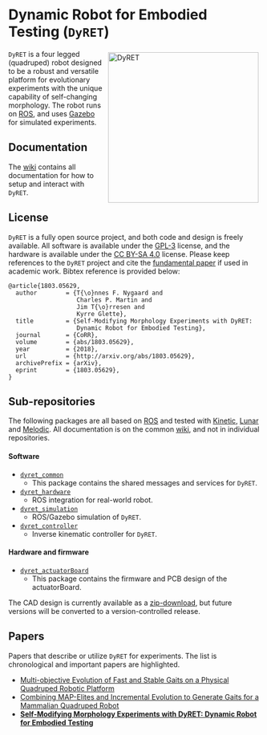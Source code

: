 # Dynamic Robot for Embodied Testing (`DyRET`)
<img src="http://www.robotikk.net/images/dyret_reconfig.gif" alt="DyRET" width="300" align="right" style="margin: 5px"/>

`DyRET` is a four legged (quadruped) robot designed to be a robust and versatile platform for evolutionary experiments with the unique capability of self-changing morphology. The robot runs on [ROS](https://ros.org), and uses [Gazebo](http://gazebosim.org/) for simulated experiments.

## Documentation
The [wiki](https://github.com/dyret-robot/dyret_documentation/wiki)
contains all documentation for how to setup and interact with `DyRET`.

## License
`DyRET` is a fully open source project, and both code and design is freely available. All software is available under the [GPL-3](http://www.gnu.org/licenses/gpl.html) license, and the hardware is available under the [CC BY-SA 4.0](https://creativecommons.org/licenses/by-sa/4.0/) license. Please keep references to the `DyRET` project and cite the [fundamental paper](https://arxiv.org/pdf/1803.05629) if used in academic work. Bibtex reference is provided below:

~~~~~~~~
@article{1803.05629,
  author        = {T{\o}nnes F. Nygaard and
                   Charles P. Martin and
                   Jim T{\o}rresen and
                   Kyrre Glette},
  title         = {Self-Modifying Morphology Experiments with DyRET:
                   Dynamic Robot for Embodied Testing},
  journal       = {CoRR},
  volume        = {abs/1803.05629},
  year          = {2018},
  url           = {http://arxiv.org/abs/1803.05629},
  archivePrefix = {arXiv},
  eprint        = {1803.05629},
}
~~~~~~~~

## Sub-repositories
The following packages are all based on [ROS](https://ros.org) and tested with [Kinetic](https://wiki.ros.org/kinetic), [Lunar](https://wiki.ros.org/lunar/) and [Melodic](https://wiki.ros.org/melodic). All documentation is on the common [wiki](https://github.com/dyret-robot/dyret_documentation/wiki), and not in individual repositories.

#### Software
- [`dyret_common`](https://github.com/dyret-robot/dyret_common)
    - This package contains the shared messages and services for `DyRET`.
- [`dyret_hardware`](https://github.com/dyret-robot/dyret_hardware)
    - ROS integration for real-world robot.
- [`dyret_simulation`](https://github.com/dyret-robot/dyret_simulation)
    - ROS/Gazebo simulation of `DyRET`.
- [`dyret_controller`](https://github.com/dyret-robot/dyret_controller)
    - Inverse kinematic controller for `DyRET`.

#### Hardware and firmware
- [`dyret_actuatorBoard`](https://github.com/dyret-robot/dyret_actuatorBoard)
    - This package contains the firmware and PCB design of the actuatorBoard.

The CAD design is currently available as a [zip-download](http://robotikk.net/sources/cad.zip), but future versions will be converted to a version-controlled release.

## Papers
Papers that describe or utilize `DyRET` for experiments. The list is chronological and important papers are highlighted.

- [Multi-objective Evolution of Fast and Stable Gaits on a Physical Quadruped Robotic Platform](http://heim.ifi.uio.no/kyrrehg/pubs/nygaard-ices2016.pdf)
- [Combining MAP-Elites and Incremental Evolution to Generate Gaits for a Mammalian Quadruped Robot](https://link.springer.com/chapter/10.1007/978-3-319-77538-8_48)
- [**Self-Modifying Morphology Experiments with DyRET: Dynamic Robot for Embodied Testing**](https://arxiv.org/pdf/1803.05629)
